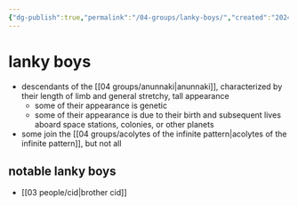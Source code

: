 ```yaml
---
{"dg-publish":true,"permalink":"/04-groups/lanky-boys/","created":"2024-12-27T11:24:58.790-06:00","updated":"2024-12-27T11:48:57.587-06:00"}
---
```


# lanky boys
- descendants of the [[04 groups/anunnaki\|anunnaki]], characterized by their length of limb and general stretchy, tall appearance
	- some of their appearance is genetic
	- some of their appearance is due to their birth and subsequent lives aboard space stations, colonies, or other planets
- some join the [[04 groups/acolytes of the infinite pattern\|acolytes of the infinite pattern]], but not all

## notable lanky boys
- [[03 people/cid\|brother cid]]